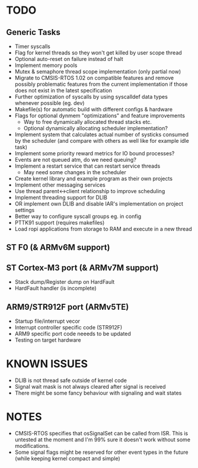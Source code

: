TODO
====

Generic Tasks
-------------
- Timer syscalls
- Flag for kernel threads so they won't get killed by user scope thread
- Optional auto-reset on failure instead of halt
- Implement memory pools
- Mutex & semaphore thread scope implementation (only partial now)
- Migrate to CMSIS-RTOS 1.02 on compatible features and remove possibly
  problematic features from the current implementation if those does not
  exist in the latest specification
- Further optimization of syscalls by using syscalldef data types whenever
  possible (eg. dev)
- Makefile(s) for automatic build with different configs & hardware
- Flags for optional dynmem "optimizations" and feature improvements
    - Way to free dynamically allocated thread stacks etc.
    - Optional dynamically allocating scheduler implementation?
- Implement system that calculates actual number of systicks consumed by
  the scheduler (and compare with others as well like for example idle task)
- Implement some priority reward metrics for IO bound processes?
- Events are not queued atm, do we need queuing?
- Implement a restart service that can restart service threads
    - May need some changes in the scheduler
- Create kernel library and example program as their own projects
- Implement other messaging services
- Use thread parent<->client relationship to improve scheduling
- Implement threading support for DLIB
- OR implement own DLIB and disable IAR's implementation on project settings
- Better way to configure syscall groups eg. in config
- PTTK91 support (requires makefiles)
- Load ropi applications from storage to RAM and execute in a new thread

ST F0 (& ARMv6M support)
------------------------

ST Cortex-M3 port (& ARMv7M support)
------------------------------------
- Stack dump/Register dump on HardFault
- HardFault handler (is incomplete)

ARM9/STR912F port (ARMv5TE)
---------------------------
- Startup file/interrupt vecor
- Interrupt controller specific code (STR912F)
- ARM9 specific port code neeeds to be updated
- Testing on target hardware


KNOWN ISSUES
============

- DLIB is not thread safe outside of kernel code
- Signal wait mask is not always cleared after signal is received
- There might be some fancy behaviour with signaling and wait states


NOTES
=====

- CMSIS-RTOS specifies that osSignalSet can be called from ISR. This is
  untested at the moment and I'm 99% sure it doesn't work without some
  modifications.
- Some signal flags might be reserved for other event types in the future
  (while keeping kernel compact and simple)
